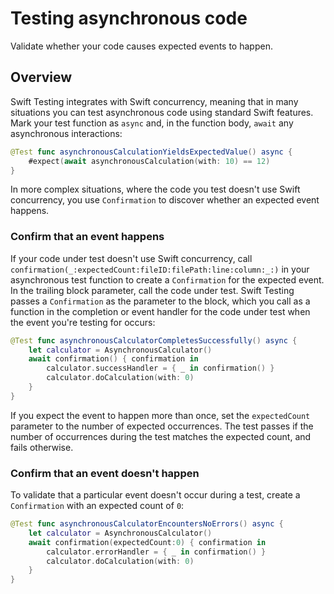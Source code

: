 # Testing asynchronous code

<!--
This source file is part of the Swift.org open source project

Copyright (c) 2024 Apple Inc. and the Swift project authors
Licensed under Apache License v2.0 with Runtime Library Exception

See https://swift.org/LICENSE.txt for license information
See https://swift.org/CONTRIBUTORS.txt for Swift project authors
-->

Validate whether your code causes expected events to happen.

## Overview

Swift Testing integrates with Swift concurrency, meaning that in many
situations you can test asynchronous code using standard Swift
features.  Mark your test function as `async` and, in the function
body, `await` any asynchronous interactions:

```swift
@Test func asynchronousCalculationYieldsExpectedValue() async {
    #expect(await asynchronousCalculation(with: 10) == 12)
}
```

In more complex situations, where the code you test doesn't use Swift
concurrency, you use ``Confirmation`` to discover whether an expected
event happens.

### Confirm that an event happens

If your code under test doesn't use Swift concurrency, call
``confirmation(_:expectedCount:fileID:filePath:line:column:_:)`` in
your asynchronous test function to create a `Confirmation` for the
expected event.  In the trailing block parameter, call the code under
test.  Swift Testing passes a `Confirmation` as the parameter to the
block, which you call as a function in the completion or event handler
for the code under test when the event you're testing for occurs:

```swift
@Test func asynchronousCalculatorCompletesSuccessfully() async {
    let calculator = AsynchronousCalculator()
    await confirmation() { confirmation in
        calculator.successHandler = { _ in confirmation() }
        calculator.doCalculation(with: 0)
    }
}
```

If you expect the event to happen more than once, set the
`expectedCount` parameter to the number of expected occurrences.  The
test passes if the number of occurrences during the test matches the
expected count, and fails otherwise.

### Confirm that an event doesn't happen

To validate that a particular event doesn't occur during a test,
create a `Confirmation` with an expected count of `0`:

```swift
@Test func asynchronousCalculatorEncountersNoErrors() async {
    let calculator = AsynchronousCalculator()
    await confirmation(expectedCount:0) { confirmation in
        calculator.errorHandler = { _ in confirmation() }
        calculator.doCalculation(with: 0)
    }
}
```
